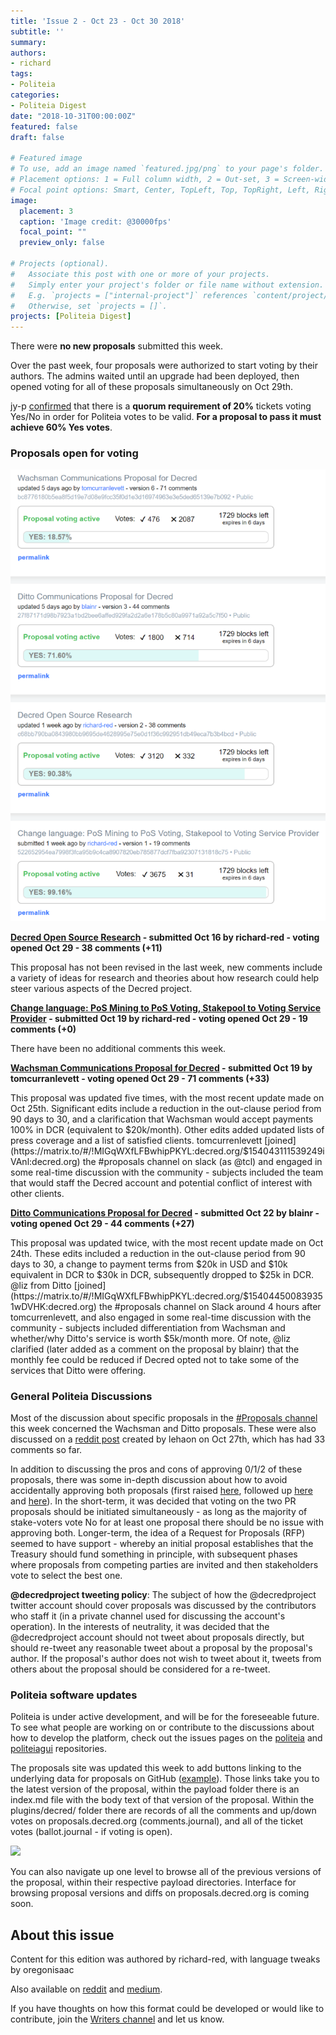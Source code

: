 ```yaml
---
title: 'Issue 2 - Oct 23 - Oct 30 2018'
subtitle: ''
summary: 
authors:
- richard
tags:
- Politeia
categories:
- Politeia Digest
date: "2018-10-31T00:00:00Z"
featured: false
draft: false

# Featured image
# To use, add an image named `featured.jpg/png` to your page's folder.
# Placement options: 1 = Full column width, 2 = Out-set, 3 = Screen-width
# Focal point options: Smart, Center, TopLeft, Top, TopRight, Left, Right, BottomLeft, Bottom, BottomRight
image:
  placement: 3
  caption: 'Image credit: @30000fps'
  focal_point: ""
  preview_only: false

# Projects (optional).
#   Associate this post with one or more of your projects.
#   Simply enter your project's folder or file name without extension.
#   E.g. `projects = ["internal-project"]` references `content/project/deep-learning/index.md`.
#   Otherwise, set `projects = []`.
projects: [Politeia Digest]
---
```



There were **no new proposals** submitted this week.

Over the past week, four proposals were authorized to start voting by their authors. The admins waited until an upgrade had been deployed, then opened voting for all of these proposals simultaneously on Oct 29th.

jy-p [confirmed](https://matrix.to/#/!MIGqWXfLFBwhipPKYL:decred.org/$15408340182830ummFF:decred.org) that there is a **quorum requirement of 20%** tickets voting Yes/No in order for Politeia votes to be valid. **For a proposal to pass it must achieve 60% Yes votes**.

### Proposals open for voting

![Snapshot of proposals open for voting, taken 17:37 UTC Oct 30th](issue-2-snapshot.png)

**[Decred Open Source Research](https://proposals.decred.org/proposals/c68bb790ba0843980bb9695de4628995e75e0d1f36c992951db49eca7b3b4bcd) - submitted Oct 16 by richard-red - voting opened Oct 29 - 38 comments (+11)**

This proposal has not been revised in the last week, new comments include a variety of ideas for research and theories about how research could help steer various aspects of the Decred project.

**[Change language: PoS Mining to PoS Voting, Stakepool to Voting Service Provider](https://proposals.decred.org/proposals/522652954ea7998f3fca95b9c4ca8907820eb785877dcf7fba92307131818c75) - submitted Oct 19 by richard-red - voting opened Oct 29  - 19 comments  (+0)**

There have been no additional comments this week.

**[Wachsman Communications Proposal for Decred](https://proposals.decred.org/proposals/bc8776180b5ea8f5d19e7d08e9fcc35f0d1e3d16974963e3e5ded65139e7b092) - submitted Oct 19 by tomcurranlevett - voting opened Oct 29 - 71 comments (+33)**

This proposal was updated five times, with the most recent update made on Oct 25th. Significant edits include a reduction in the out-clause period from 90 days to 30, and a clarification that Wachsman would accept payments 100% in DCR (equivalent to $20k/month). Other edits added updated lists of press coverage and a list of satisfied clients. tomcurrenlevett [joined](https://matrix.to/#/!MIGqWXfLFBwhipPKYL:decred.org/$154043111539249iVAnl:decred.org) the #proposals channel on slack (as @tcl) and engaged in some real-time discussion with the community - subjects included the team that would staff the Decred account and potential conflict of interest with other clients.

**[Ditto Communications Proposal for Decred](https://proposals.decred.org/proposals/27f87171d98b7923a1bd2bee6affed929fa2d2a6e178b5c80a9971a92a5c7f50) - submitted Oct 22 by blainr - voting opened Oct 29 - 44 comments (+27)**

This proposal was updated twice, with the most recent update made on Oct 24th. These edits included a reduction in the out-clause period from 90 days to 30, a change to payment terms from $20k in USD and $10k equivalent in DCR to $30k in DCR, subsequently dropped to $25k in DCR. @liz from Ditto [joined](https://matrix.to/#/!MIGqWXfLFBwhipPKYL:decred.org/$154044500839351wDVHK:decred.org) the #proposals channel on Slack around 4 hours after tomcurrenlevett, and also engaged in some real-time discussion with the community - subjects included differentiation from Wachsman and whether/why Ditto's service is worth $5k/month more. Of note, @liz clarified (later added as a comment on the proposal by blainr) that the monthly fee could be reduced if Decred opted not to take some of the services that Ditto were offering. 

### General Politeia Discussions

Most of the discussion about specific proposals in the [#Proposals channel](https://matrix.to/#/!MIGqWXfLFBwhipPKYL:decred.org) this week concerned the Wachsman and Ditto proposals. These were also discussed on a [reddit post](https://www.reddit.com/r/decred/comments/9rpze2/wachsman_or_ditto_which_proposal_will_you_vote_for/) created by lehaon on Oct 27th, which has had 33 comments so far.

In addition to discussing the pros and cons of approving 0/1/2 of these proposals, there was some in-depth discussion about how to avoid accidentally approving both proposals (first raised [here](https://matrix.to/#/!MIGqWXfLFBwhipPKYL:decred.org/$154025591736228hcdGx:decred.org), followed up [here](https://matrix.to/#/!MIGqWXfLFBwhipPKYL:decred.org/$154038518738079RYsLo:decred.org) and [here](https://matrix.to/#/!MIGqWXfLFBwhipPKYL:decred.org/$154040027938510csCOJ:decred.org)). In the short-term, it was decided that voting on the two PR proposals should be initiated simultaneously - as long as the majority of stake-voters vote No for at least one proposal there should be no issue with approving both. Longer-term, the idea of a Request for Proposals (RFP) seemed to have support - whereby an initial proposal establishes that the Treasury should fund something in principle, with subsequent phases where proposals from competing parties are invited and then stakeholders vote to select the best one.

**@decredproject tweeting policy**: The subject of how the @decredproject twitter account should cover proposals was discussed by the contributors who staff it (in a private channel used for discussing the account's operation). In the interests of neutrality, it was decided that the @decredproject account should not tweet about proposals directly, but should re-tweet any reasonable tweet about a proposal by the proposal's author. If the proposal's author does not wish to tweet about it, tweets from others about the proposal should be considered for a re-tweet.

### Politeia software updates

Politeia is under active development, and will be for the foreseeable future. To see what people are working on or contribute to the discussions about how to develop the platform, check out the issues pages on the [politeia](https://github.com/decred/politeia/issues) and [politeiagui](https://github.com/decred/politeiagui/issues/) repositories.

The proposals site was updated this week to add buttons linking to the underlying data for proposals on GitHub ([example](https://github.com/decred-proposals/mainnet/tree/master/c68bb790ba0843980bb9695de4628995e75e0d1f36c992951db49eca7b3b4bcd/1)). Those links take you to the latest version of the proposal, within the payload folder there is an index.md file with the body text of that version of the proposal. Within the plugins/decred/ folder there are records of all the comments and up/down votes on proposals.decred.org (comments.journal), and all of the ticket votes (ballot.journal - if voting is open).

![](img/issue002/github-navigation.png)

You can also navigate up one level to browse all of the previous versions of the proposal, within their respective payload directories. Interface for browsing proposal versions and diffs on proposals.decred.org is coming soon.

## About this issue

Content for this edition was authored by richard-red, with language tweaks by oregonisaac

Also available on [reddit](https://www.reddit.com/r/decred/comments/9sruhn/politeia_digest_2_oct_2330th_2018/) and [medium](https://medium.com/@richardred/politeia-digest-issue-2-d3579bb2ea7c).

If you have thoughts on how this format could be developed or would like to contribute, join the [Writers channel](https://matrix.to/#/!lbzTjhzNbIaDbuAxkS:decred.org) and let us know.